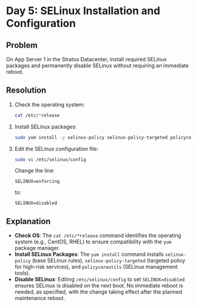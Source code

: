 # Day 5: SELinux Installation and Configuration

## Problem
On App Server 1 in the Stratos Datacenter, install required SELinux packages and permanently disable SELinux without requiring an immediate reboot.

## Resolution
1. Check the operating system:
   ```bash
   cat /etc/*release
   ```
2. Install SELinux packages:
   ```bash
   sudo yum install -y selinux-policy selinux-policy-targeted policycoreutils
   ```
3. Edit the SELinux configuration file:
   ```bash
   sudo vi /etc/selinux/config
   ```
   Change the line:
   ```
   SELINUX=enforcing
   ```
   to:
   ```
   SELINUX=disabled
   ```

## Explanation
- **Check OS**: The `cat /etc/*release` command identifies the operating system (e.g., CentOS, RHEL) to ensure compatibility with the `yum` package manager.
- **Install SELinux Packages**: The `yum install` command installs `selinux-policy` (base SELinux rules), `selinux-policy-targeted` (targeted policy for high-risk services), and `policycoreutils` (SELinux management tools).
- **Disable SELinux**: Editing `/etc/selinux/config` to set `SELINUX=disabled` ensures SELinux is disabled on the next boot. No immediate reboot is needed, as specified, with the change taking effect after the planned maintenance reboot.